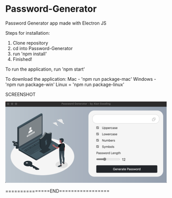 # Password-Generator
Password Generator app made with Electron JS

Steps for installation:

1. Clone repository
2. cd into Password-Generator
3. run 'npm install'
4. Finished!

To run the application, run 'npm start'

To download the application:
Mac - 'npm run package-mac'
Windows - 'npm run package-win'
Linux = 'npm run package-linux'

SCREENSHOT

![Screenshot](screenshot.png)

===============END=================
